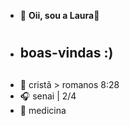 - 👋 **Oii, sou a Laura🎀 <h1>**
- ## boas-vindas :) <h2>
- 💌 cristã > romanos 8:28
- 🎧 senai | 2/4                   
- 🎯 medicina
